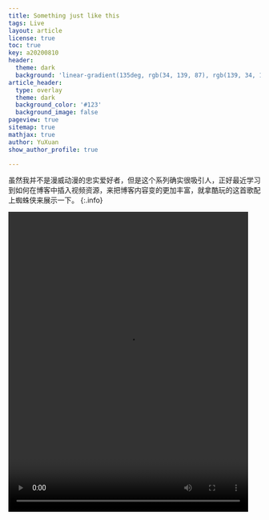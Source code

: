```yaml
---
title: Something just like this
tags: Live 
layout: article
license: true
toc: true
key: a20200810
header:
  theme: dark
  background: 'linear-gradient(135deg, rgb(34, 139, 87), rgb(139, 34, 139))'
article_header:
  type: overlay
  theme: dark
  background_color: '#123'
  background_image: false
pageview: true
sitemap: true
mathjax: true
author: YuXuan
show_author_profile: true

---
```

虽然我并不是漫威动漫的忠实爱好者，但是这个系列确实很吸引人，正好最近学习到如何在博客中插入视频资源，来把博客内容变的更加丰富，就拿酷玩的这首歌配上蜘蛛侠来展示一下。
{:.info}
<!--more-->
<video id="video" controls="" width="95%" height="600" preload="auto" >
    <source id="mp4" src="/assets/video/Something just like this.mp4" type="video/mp4">
</video>